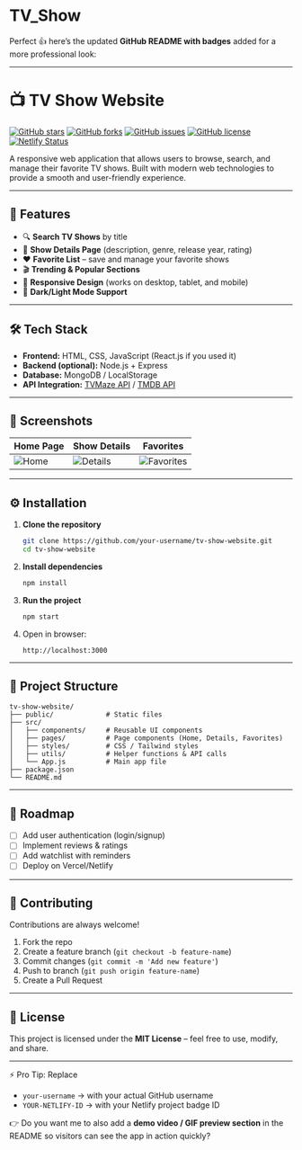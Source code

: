 # TV_Show
Perfect 👍 here’s the updated **GitHub README with badges** added for a more professional look:

---

# 📺 TV Show Website

[![GitHub stars](https://img.shields.io/github/stars/your-username/tv-show-website?style=social)](https://github.com/your-username/tv-show-website/stargazers)
[![GitHub forks](https://img.shields.io/github/forks/your-username/tv-show-website?style=social)](https://github.com/your-username/tv-show-website/network/members)
[![GitHub issues](https://img.shields.io/github/issues/your-username/tv-show-website)](https://github.com/your-username/tv-show-website/issues)
[![GitHub license](https://img.shields.io/github/license/your-username/tv-show-website)](./LICENSE)
[![Netlify Status](https://api.netlify.com/api/v1/badges/YOUR-NETLIFY-ID/deploy-status)](https://tv-show-website.netlify.app)

A responsive web application that allows users to browse, search, and manage their favorite TV shows. Built with modern web technologies to provide a smooth and user-friendly experience.

---

## 🚀 Features

* 🔍 **Search TV Shows** by title
* 📑 **Show Details Page** (description, genre, release year, rating)
* ❤️ **Favorite List** – save and manage your favorite shows
* 🎬 **Trending & Popular Sections**
* 📱 **Responsive Design** (works on desktop, tablet, and mobile)
* 🌙 **Dark/Light Mode Support**

---

## 🛠️ Tech Stack

* **Frontend:** HTML, CSS, JavaScript (React.js if you used it)
* **Backend (optional):** Node.js + Express
* **Database:** MongoDB / LocalStorage
* **API Integration:** [TVMaze API](https://www.tvmaze.com/api) / [TMDB API](https://developer.themoviedb.org/)

---

## 📸 Screenshots

| Home Page                    | Show Details                       | Favorites                              |
| ---------------------------- | ---------------------------------- | -------------------------------------- |
| ![Home](screenshot-home.png) | ![Details](screenshot-details.png) | ![Favorites](screenshot-favorites.png) |

---

## ⚙️ Installation

1. **Clone the repository**

   ```bash
   git clone https://github.com/your-username/tv-show-website.git
   cd tv-show-website
   ```

2. **Install dependencies**

   ```bash
   npm install
   ```

3. **Run the project**

   ```bash
   npm start
   ```

4. Open in browser:

   ```
   http://localhost:3000
   ```

---

## 📂 Project Structure

```
tv-show-website/
├── public/             # Static files
├── src/
│   ├── components/     # Reusable UI components
│   ├── pages/          # Page components (Home, Details, Favorites)
│   ├── styles/         # CSS / Tailwind styles
│   ├── utils/          # Helper functions & API calls
│   └── App.js          # Main app file
├── package.json
└── README.md
```

---

## 📌 Roadmap

* [ ] Add user authentication (login/signup)
* [ ] Implement reviews & ratings
* [ ] Add watchlist with reminders
* [ ] Deploy on Vercel/Netlify

---

## 🤝 Contributing

Contributions are always welcome!

1. Fork the repo
2. Create a feature branch (`git checkout -b feature-name`)
3. Commit changes (`git commit -m 'Add new feature'`)
4. Push to branch (`git push origin feature-name`)
5. Create a Pull Request

---

## 📜 License

This project is licensed under the **MIT License** – feel free to use, modify, and share.

---

⚡ Pro Tip: Replace

* `your-username` → with your actual GitHub username
* `YOUR-NETLIFY-ID` → with your Netlify project badge ID

👉 Do you want me to also add a **demo video / GIF preview section** in the README so visitors can see the app in action quickly?
